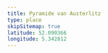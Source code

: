 ```yaml
---
title: Pyramide van Austerlitz
type: place
skipSitemap: true
latitude: 52.090366
longitude: 5.342812
---
```

